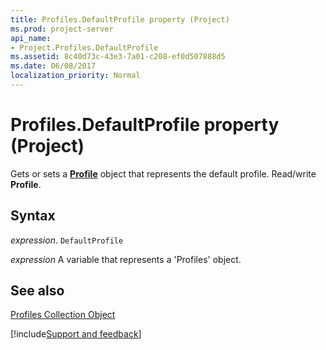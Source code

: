 ```yaml
---
title: Profiles.DefaultProfile property (Project)
ms.prod: project-server
api_name:
- Project.Profiles.DefaultProfile
ms.assetid: 8c40d73c-43e3-7a01-c208-ef0d507888d5
ms.date: 06/08/2017
localization_priority: Normal
---
```



# Profiles.DefaultProfile property (Project)

Gets or sets a  **[Profile](Project.Profile.md)** object that represents the default profile. Read/write **Profile**.


## Syntax

_expression_. `DefaultProfile`

_expression_ A variable that represents a 'Profiles' object.


## See also


[Profiles Collection Object](Project.profiles.md)

[!include[Support and feedback](~/includes/feedback-boilerplate.md)]